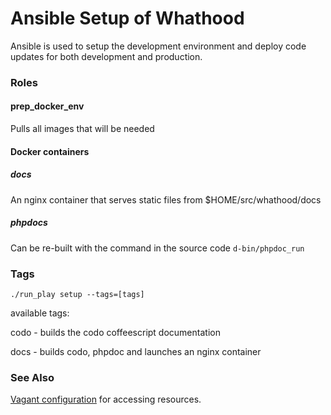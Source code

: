 # Ansible Setup of Whathood

Ansible is used to setup the development environment and deploy code updates for both
development and production.

### Roles

#### prep_docker_env

Pulls all images that will be needed

#### Docker containers

##### docs

An nginx container that serves static files from $HOME/src/whathood/docs

##### phpdocs

Can be re-built with the command in the source code `d-bin/phpdoc_run`

### Tags

`./run_play setup --tags=[tags]`

available tags:

codo - builds the codo coffeescript documentation

docs - builds codo, phpdoc and launches an nginx container

### See Also

[Vagant configuration](VAGRANT_README.md) for accessing resources.
